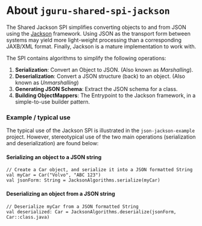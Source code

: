 # About `jguru-shared-spi-jackson`

The Shared Jackson SPI simplifies converting objects to and from JSON using the 
[Jackson](https://github.com/FasterXML/jackson) framework. 
Using JSON as the transport form between systems may yield more light-weight processing than
a corresponding JAXB/XML format. Finally, Jackson is a mature implementation to work with.

The SPI contains algorithms to simplify the following operations:

1. **Serialization**: Convert an Object to JSON. (Also known as _Marshalling_).
2. **Deserialization**: Convert a JSON structure (back) to an object. (Also known as _Unmarshalling_)
3. **Generating JSON Schema**: Extract the JSON schema for a class.
4. **Building ObjectMappers**: The Entrypoint to the Jackson framework, in a simple-to-use builder pattern.

### Example / typical use

The typical use of the Jackson SPI is illustrated in the `json-jackson-example` project.
However, stereotypical use of the two main operations (serialization and deserialization) are found below:

#### Serializing an object to a JSON string

    // Create a Car object, and serialize it into a JSON formatted String
    val myCar = Car("Volvo", "ABC 123")
    val jsonForm: String = JacksonAlgorithms.serialize(myCar)  
    
#### Deserializing an object from a JSON string

    // Deserialize myCar from a JSON formatted String 
    val deserialized: Car = JacksonAlgorithms.deserialize(jsonForm, Car::class.java)      